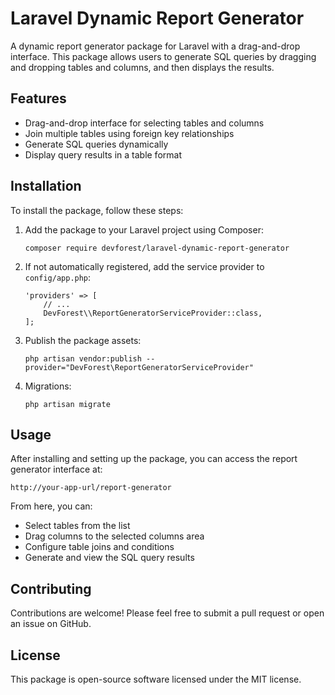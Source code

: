 
<h1>Laravel Dynamic Report Generator</h1>

<p>A dynamic report generator package for Laravel with a drag-and-drop interface. This package allows users to generate SQL queries by dragging and dropping tables and columns, and then displays the results.</p>

<h2>Features</h2>
<ul>
    <li>Drag-and-drop interface for selecting tables and columns</li>
    <li>Join multiple tables using foreign key relationships</li>
    <li>Generate SQL queries dynamically</li>
    <li>Display query results in a table format</li>
</ul>

<h2>Installation</h2>
<p>To install the package, follow these steps:</p>
<ol>
    <li>Add the package to your Laravel project using Composer:
        <pre><code>composer require devforest/laravel-dynamic-report-generator</code></pre>
    </li>
    <li>If not automatically registered, add the service provider to <code>config/app.php</code>:
        <pre><code>'providers' => [
    // ...
    DevForest\\ReportGeneratorServiceProvider::class,
];</code></pre>
    </li>
    <li>Publish the package assets:
        <pre><code>php artisan vendor:publish --provider="DevForest\ReportGeneratorServiceProvider"</code></pre>
    </li>
    <li>Migrations:
        <pre><code>php artisan migrate</code></pre>
    </li>
</ol>

<h2>Usage</h2>
<p>After installing and setting up the package, you can access the report generator interface at:</p>
<p><code>http://your-app-url/report-generator</code></p>
<p>From here, you can:</p>
<ul>
    <li>Select tables from the list</li>
    <li>Drag columns to the selected columns area</li>
    <li>Configure table joins and conditions</li>
    <li>Generate and view the SQL query results</li>
</ul>

<h2>Contributing</h2>
<p>Contributions are welcome! Please feel free to submit a pull request or open an issue on GitHub.</p>

<h2>License</h2>
<p>This package is open-source software licensed under the MIT license.</p>